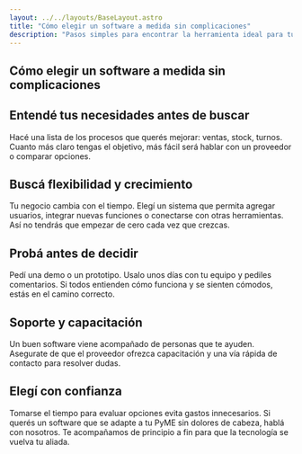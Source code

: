 ```yaml
---
layout: ../../layouts/BaseLayout.astro
title: "Cómo elegir un software a medida sin complicaciones"
description: "Pasos simples para encontrar la herramienta ideal para tu negocio."
---
```


<section class="py-5 text-white">
<div class="container">

# Cómo elegir un software a medida sin complicaciones

## Entendé tus necesidades antes de buscar
Hacé una lista de los procesos que querés mejorar: ventas, stock, turnos. Cuanto más claro tengas el objetivo, más fácil será hablar con un proveedor o comparar opciones.

## Buscá flexibilidad y crecimiento
Tu negocio cambia con el tiempo. Elegí un sistema que permita agregar usuarios, integrar nuevas funciones o conectarse con otras herramientas. Así no tendrás que empezar de cero cada vez que crezcas.

## Probá antes de decidir
Pedí una demo o un prototipo. Usalo unos días con tu equipo y pediles comentarios. Si todos entienden cómo funciona y se sienten cómodos, estás en el camino correcto.

## Soporte y capacitación
Un buen software viene acompañado de personas que te ayuden. Asegurate de que el proveedor ofrezca capacitación y una vía rápida de contacto para resolver dudas.

## Elegí con confianza
Tomarse el tiempo para evaluar opciones evita gastos innecesarios. Si querés un software que se adapte a tu PyME sin dolores de cabeza, hablá con nosotros. Te acompañamos de principio a fin para que la tecnología se vuelva tu aliada.

</div>
</section>
